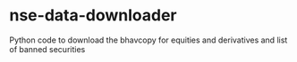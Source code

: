 # nse-data-downloader
Python code to download the bhavcopy for equities and derivatives and list of banned securities
